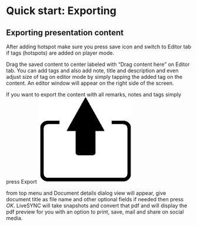 # Quick start: Exporting

## Exporting presentation content

After adding hotspot make sure you press save icon and switch to Editor tab if tags (hotspots) are added on player mode.

Drag the saved content to center labeled with “Drag content here” on Editor tab. You can add tags and also add note, title and description and even adjust size of tag on editor mode by simply tapping the added tag on the content. An editor window will appear on the right side of the screen.

If you want to export the content with all remarks, notes and tags simply press Export ![Image](img/export.png)

from top menu and Document details dialog view will appear, give document title as file name and other optional fields if needed then press *OK*. LiveSYNC will take snapshots and convert that pdf and will display the pdf preview for you with an option to print, save, mail and share on social media.

